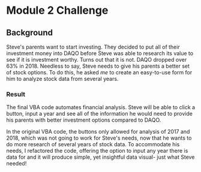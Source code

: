 # Module 2 Challenge

## Background

Steve's parents want to start investing. They decided to put all of their investment money into DAQO before Steve was able to research its value to see if it is investment worthy. Turns out that it is not. DAQO dropped over 63% in 2018. Needless to say, Steve needs to give his parents a better set of stock options. To do this, he asked *me* to create an easy-to-use form for him to analyze stock data from several years.

### Result

The final VBA code automates financial analysis. Steve will be able to click a button, input a year and see all of the information he would need to provide his parents with better investment options compared to DAQO.

In the original VBA code, the buttons only allowed for analysis of 2017 and 2018, which was not going to work for Steve's needs, now that he wants to do more research of several years of stock data. To accommodate his needs, I refactored the code, offering the option to input any year there is data for and it will produce simple, yet insightful data visual- just what Steve needed!
